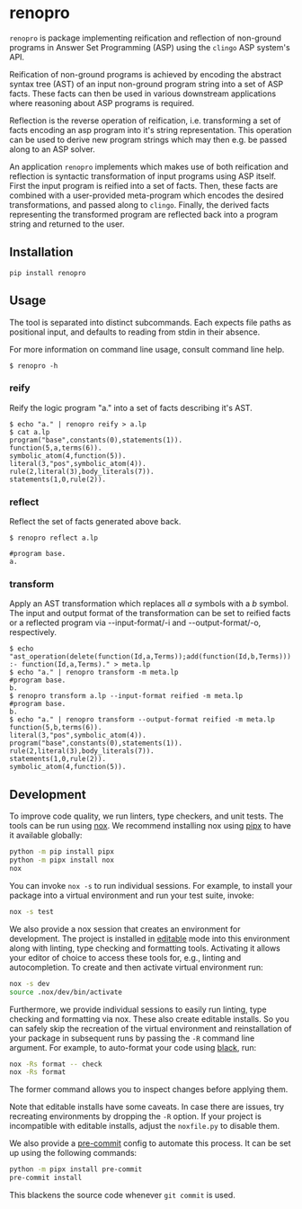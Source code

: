 # renopro

`renopro` is package implementing reification and reflection of non-ground programs in
Answer Set Programming (ASP) using the `clingo` ASP system's API.

Reification of non-ground programs is achieved by encoding the
abstract syntax tree (AST) of an input non-ground program string into
a set of ASP facts. These facts can then be used in various downstream
applications where reasoning about ASP programs is required.

Reflection is the reverse operation of reification, i.e. transforming
a set of facts encoding an asp program into it's string
representation.  This operation can be used to derive new program
strings which may then e.g. be passed along to an ASP solver.

An application `renopro` implements which makes use of both
reification and reflection is syntactic transformation of input
programs using ASP itself.  First the input program is reified into a
set of facts.  Then, these facts are combined with a user-provided
meta-program which encodes the desired transformations, and passed
along to `clingo`.  Finally, the derived facts representing the
transformed program are reflected back into a program string and
returned to the user.

## Installation

```shell
pip install renopro
```

## Usage

The tool is separated into distinct subcommands. Each expects file
paths as positional input, and defaults to reading from stdin in their
absence.

For more information on command line usage, consult command line help.

```shell
$ renopro -h
```

### reify

Reify the logic program "a." into a set of facts describing it's AST.

```shell
$ echo "a." | renopro reify > a.lp
$ cat a.lp
program("base",constants(0),statements(1)).
function(5,a,terms(6)).
symbolic_atom(4,function(5)).
literal(3,"pos",symbolic_atom(4)).
rule(2,literal(3),body_literals(7)).
statements(1,0,rule(2)).
```

### reflect

Reflect the set of facts generated above back.

```shell
$ renopro reflect a.lp

#program base.
a.
```

### transform

Apply an AST transformation which replaces all *a* symbols with a *b*
symbol.  The input and output format of the transformation can be set
to reified facts or a reflected program via --input-format/-i and
--output-format/-o, respectively.

```shell
$ echo "ast_operation(delete(function(Id,a,Terms));add(function(Id,b,Terms))) :- function(Id,a,Terms)." > meta.lp
$ echo "a." | renopro transform -m meta.lp
#program base.
b.
$ renopro transform a.lp --input-format reified -m meta.lp
#program base.
b.
$ echo "a." | renopro transform --output-format reified -m meta.lp
function(5,b,terms(6)).
literal(3,"pos",symbolic_atom(4)).
program("base",constants(0),statements(1)).
rule(2,literal(3),body_literals(7)).
statements(1,0,rule(2)).
symbolic_atom(4,function(5)).
```

## Development

To improve code quality, we run linters, type checkers, and unit tests. The
tools can be run using [nox]. We recommend installing nox using [pipx] to have
it available globally:

```bash
python -m pip install pipx
python -m pipx install nox
nox
```

You can invoke `nox -s` to run individual sessions. For example, to install
your package into a virtual environment and run your test suite, invoke:

```bash
nox -s test
```

We also provide a nox session that creates an environment for development. The
project is installed in [editable] mode into this environment along with
linting, type checking and formatting tools. Activating it allows your editor
of choice to access these tools for, e.g., linting and autocompletion. To
create and then activate virtual environment run:

```bash
nox -s dev
source .nox/dev/bin/activate
```

Furthermore, we provide individual sessions to easily run linting, type
checking and formatting via nox. These also create editable installs. So you
can safely skip the recreation of the virtual environment and reinstallation of
your package in subsequent runs by passing the `-R` command line argument. For
example, to auto-format your code using [black], run:

```bash
nox -Rs format -- check
nox -Rs format
```

The former command allows you to inspect changes before applying them.

Note that editable installs have some caveats. In case there are issues, try
recreating environments by dropping the `-R` option. If your project is
incompatible with editable installs, adjust the `noxfile.py` to disable them.

We also provide a [pre-commit][pre] config to automate this process. It can be
set up using the following commands:

```bash
python -m pipx install pre-commit
pre-commit install
```

This blackens the source code whenever `git commit` is used.

[doc]: https://potassco.org/clingo/python-api/current/
[nox]: https://nox.thea.codes/en/stable/index.html
[pipx]: https://pypa.github.io/pipx/
[pre]: https://pre-commit.com/
[black]: https://black.readthedocs.io/en/stable/
[editable]: https://setuptools.pypa.io/en/latest/userguide/development_mode.html
